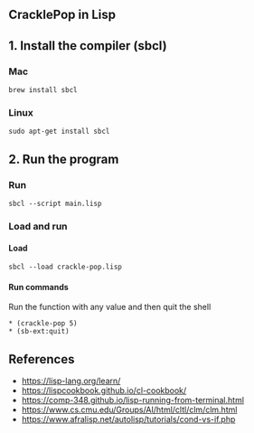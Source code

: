 ## CracklePop in Lisp

## 1. Install the compiler (sbcl)
### Mac
```shell
brew install sbcl
```
### Linux
```shell
sudo apt-get install sbcl
```

## 2. Run the program
### Run

```shell
sbcl --script main.lisp 
```

### Load and run

#### Load
```shell
sbcl --load crackle-pop.lisp
```
#### Run commands

Run the function with any value and then quit the shell

```shell
* (crackle-pop 5)
* (sb-ext:quit)
```

## References
- https://lisp-lang.org/learn/
- https://lispcookbook.github.io/cl-cookbook/
- https://comp-348.github.io/lisp-running-from-terminal.html
- https://www.cs.cmu.edu/Groups/AI/html/cltl/clm/clm.html
- https://www.afralisp.net/autolisp/tutorials/cond-vs-if.php
